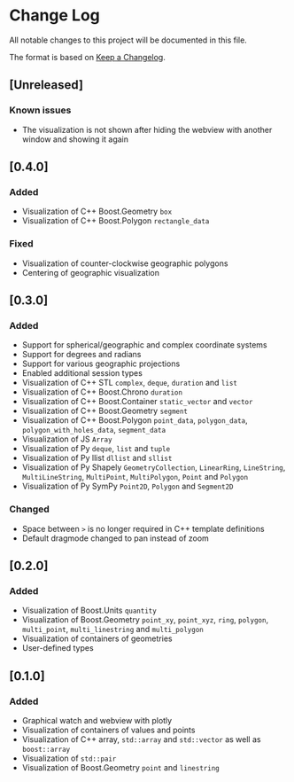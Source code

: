 # Change Log

All notable changes to this project will be documented in this file.

The format is based on [Keep a Changelog](https://keepachangelog.com/en/1.0.0/).

## [Unreleased]
### Known issues
- The visualization is not shown after hiding the webview with another window and showing it again

## [0.4.0]
### Added
- Visualization of C++ Boost.Geometry `box`
- Visualization of C++ Boost.Polygon `rectangle_data`
### Fixed
- Visualization of counter-clockwise geographic polygons
- Centering of geographic visualization

## [0.3.0]
### Added
- Support for spherical/geographic and complex coordinate systems
- Support for degrees and radians
- Support for various geographic projections
- Enabled additional session types
- Visualization of C++ STL `complex`, `deque`, `duration` and `list`
- Visualization of C++ Boost.Chrono `duration`
- Visualization of C++ Boost.Container `static_vector` and `vector`
- Visualization of C++ Boost.Geometry `segment`
- Visualization of C++ Boost.Polygon `point_data`, `polygon_data`, `polygon_with_holes_data`, `segment_data`
- Visualization of JS `Array`
- Visualization of Py `deque`, `list` and `tuple`
- Visualization of Py llist `dllist` and `sllist`
- Visualization of Py Shapely `GeometryCollection`, `LinearRing`, `LineString`, `MultiLineString`, `MultiPoint`, `MultiPolygon`, `Point` and `Polygon`
- Visualization of Py SymPy `Point2D`, `Polygon` and `Segment2D`
### Changed
- Space between `>` is no longer required in C++ template definitions
- Default dragmode changed to pan instead of zoom

## [0.2.0]
### Added
- Visualization of Boost.Units `quantity`
- Visualization of Boost.Geometry `point_xy`, `point_xyz`, `ring`, `polygon`, `multi_point`, `multi_linestring` and `multi_polygon`
- Visualization of containers of geometries
- User-defined types

## [0.1.0]
### Added
- Graphical watch and webview with plotly
- Visualization of containers of values and points
- Visualization of C++ array, `std::array` and `std::vector` as well as `boost::array`
- Visualization of `std::pair`
- Visualization of Boost.Geometry `point` and `linestring`
